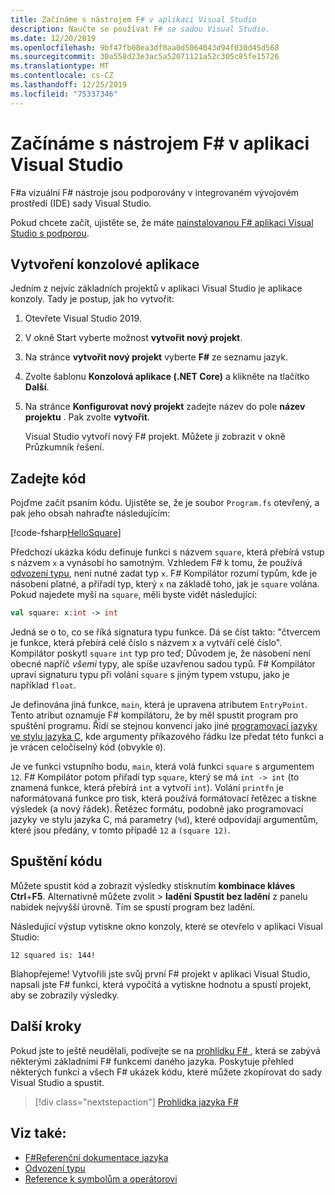 ```yaml
---
title: Začínáme s nástrojem F# v aplikaci Visual Studio
description: Naučte se používat F# se sadou Visual Studio.
ms.date: 12/20/2019
ms.openlocfilehash: 9bf47fb08ea3df0aa0d5064043d94f030d45d568
ms.sourcegitcommit: 30a558d23e3ac5a52071121a52c305c85fe15726
ms.translationtype: MT
ms.contentlocale: cs-CZ
ms.lasthandoff: 12/25/2019
ms.locfileid: "75337346"
---
```

# <a name="get-started-with-f-in-visual-studio"></a>Začínáme s nástrojem F# v aplikaci Visual Studio

F#a vizuální F# nástroje jsou podporovány v integrovaném vývojovém prostředí (IDE) sady Visual Studio.

Pokud chcete začít, ujistěte se, že máte [nainstalovanou F# aplikaci Visual Studio s podporou](install-fsharp.md#install-f-with-visual-studio).

## <a name="create-a-console-application"></a>Vytvoření konzolové aplikace

Jedním z nejvíc základních projektů v aplikaci Visual Studio je aplikace konzoly. Tady je postup, jak ho vytvořit:

1. Otevřete Visual Studio 2019.

2. V okně Start vyberte možnost **vytvořit nový projekt**.

3. Na stránce **vytvořit nový projekt** vyberte **F#** ze seznamu jazyk.

4. Zvolte šablonu **Konzolová aplikace (.NET Core)** a klikněte na tlačítko **Další**.

5. Na stránce **Konfigurovat nový projekt** zadejte název do pole **název projektu** . Pak zvolte **vytvořit**.

   Visual Studio vytvoří nový F# projekt. Můžete ji zobrazit v okně Průzkumník řešení.

## <a name="write-the-code"></a>Zadejte kód

Pojďme začít psaním kódu. Ujistěte se, že je soubor `Program.fs` otevřený, a pak jeho obsah nahraďte následujícím:

[!code-fsharp[HelloSquare](~/samples/snippets/fsharp/getting-started/hello-square.fs)]

Předchozí ukázka kódu definuje funkci s názvem `square`, která přebírá vstup s názvem `x` a vynásobí ho samotným. Vzhledem F# k tomu, že používá [odvození typu](../language-reference/type-inference.md), není nutné zadat typ `x`. F# Kompilátor rozumí typům, kde je násobení platné, a přiřadí typ, který `x` na základě toho, jak je `square` volána. Pokud najedete myší na `square`, měli byste vidět následující:

```fsharp
val square: x:int -> int
```

Jedná se o to, co se říká signatura typu funkce. Dá se číst takto: "čtvercem je funkce, která přebírá celé číslo s názvem x a vytváří celé číslo". Kompilátor poskytl `square` `int` typ pro teď; Důvodem je, že násobení není obecné napříč *všemi* typy, ale spíše uzavřenou sadou typů. F# Kompilátor upraví signaturu typu při volání `square` s jiným typem vstupu, jako je například `float`.

Je definována jiná funkce, `main`, která je upravena atributem `EntryPoint`. Tento atribut oznamuje F# kompilátoru, že by měl spustit program pro spuštění programu. Řídí se stejnou konvencí jako jiné [programovací jazyky ve stylu jazyka C](https://en.wikipedia.org/wiki/Entry_point#C_and_C.2B.2B), kde argumenty příkazového řádku lze předat této funkci a je vrácen celočíselný kód (obvykle `0`).

Je ve funkci vstupního bodu, `main`, která volá funkci `square` s argumentem `12`. F# Kompilátor potom přiřadí typ `square`, který se má `int -> int` (to znamená funkce, která přebírá `int` a vytvoří `int`). Volání `printfn` je naformátovaná funkce pro tisk, která používá formátovací řetězec a tiskne výsledek (a nový řádek). Řetězec formátu, podobně jako programovací jazyky ve stylu jazyka C, má parametry (`%d`), které odpovídají argumentům, které jsou předány, v tomto případě `12` a `(square 12)`.

## <a name="run-the-code"></a>Spuštění kódu

Můžete spustit kód a zobrazit výsledky stisknutím **kombinace kláves Ctrl**+**F5**. Alternativně můžete zvolit > **ladění** **Spustit bez ladění** z panelu nabídek nejvyšší úrovně. Tím se spustí program bez ladění.

Následující výstup vytiskne okno konzoly, které se otevřelo v aplikaci Visual Studio:

```console
12 squared is: 144!
```

Blahopřejeme! Vytvořili jste svůj první F# projekt v aplikaci Visual Studio, napsali jste F# funkci, která vypočítá a vytiskne hodnotu a spustí projekt, aby se zobrazily výsledky.

## <a name="next-steps"></a>Další kroky

Pokud jste to ještě neudělali, podívejte se na [prohlídku F# ](../tour.md), která se zabývá některými základními F# funkcemi daného jazyka. Poskytuje přehled některých funkcí a všech F# ukázek kódu, které můžete zkopírovat do sady Visual Studio a spustit.

> [!div class="nextstepaction"]
> [Prohlídka jazyka F#](../tour.md)

## <a name="see-also"></a>Viz také:

- [F#Referenční dokumentace jazyka](../language-reference/index.md)
- [Odvození typu](../language-reference/type-inference.md)
- [Reference k symbolům a operátorovi](../language-reference/symbol-and-operator-reference/index.md)
